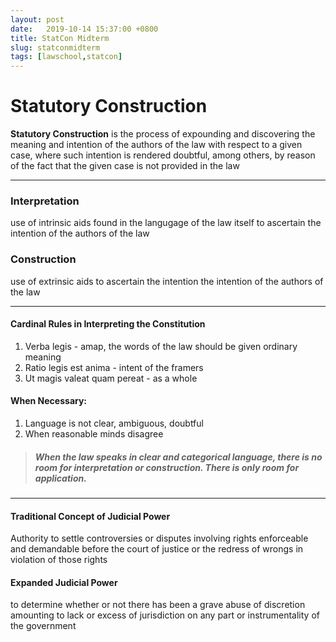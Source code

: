 ```yaml
---
layout: post
date:   2019-10-14 15:37:00 +0800
title: StatCon Midterm
slug: statconmidterm
tags: [lawschool,statcon]
---
```


# Statutory Construction
**Statutory Construction**
is the process of expounding and discovering the
meaning and intention of the authors of the law
with respect to a given case, where such intention
is rendered doubtful,
among others, by reason of the fact that
the given case is not provided in the law

***

### Interpretation
use of intrinsic aids found in the langugage of the law itself to ascertain the intention of the authors of the law

### Construction
use of extrinsic aids to ascertain the intention the intention of the authors of the law
***
#### Cardinal Rules in Interpreting the Constitution
1. Verba legis \- amap, the words of the law should be given ordinary meaning
2. Ratio legis est anima \- intent of the framers
3. Ut magis valeat quam pereat \- as a whole

#### When Necessary:
1. Language is not clear, ambiguous, doubtful
2. When reasonable minds disagree

> ##### When the law speaks in clear and categorical language, there is no room for interpretation or construction. There is only room for application.

***

#### Traditional Concept of Judicial Power
Authority to settle controversies or disputes
involving rights enforceable and demandable
before the court of justice
or the redress of wrongs in violation of those rights

#### Expanded Judicial Power
to determine whether or not there has been
a grave abuse of discretion amounting to
lack or excess of jurisdiction on
any part or instrumentality of the government
